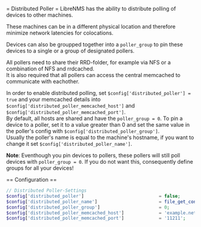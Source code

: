 = Distributed Poller =
LibreNMS has the ability to distribute polling of devices to other machines.

These machines can be in a different physical location and therefore minimize network latencies for colocations.

Devices can also be groupped together into a `poller_group` to pin these devices to a single or a group of designated pollers.

All pollers need to share their RRD-folder, for example via NFS or a combination of NFS and rrdcached.  
It is also required that all pollers can access the central memcached to communicate with eachother.

In order to enable distributed polling, set `$config['distributed_poller'] = true` and your memcached details into `$config['distributed_poller_memcached_host']` and `$config['distributed_poller_memcached_port']`.  
By default, all hosts are shared and have the `poller_group = 0`. To pin a device to a poller, set it to a value greater than 0 and set the same value in the poller's config with `$config['distributed_poller_group']`.  
Usually the poller's name is equal to the machine's hostname, if you want to change it set `$config['distributed_poller_name']`.

__Note__: Eventhough you pin devices to pollers, these pollers will still poll devices with `poller_group = 0`. If you do not want this, consequently define groups for all your devices!

== Configuration ==
```php
// Distributed Poller-Settings
$config['distributed_poller']                            = false;
$config['distributed_poller_name']                       = file_get_contents('/proc/sys/kernel/hostname');
$config['distributed_poller_group']                      = 0;
$config['distributed_poller_memcached_host']             = 'example.net';
$config['distributed_poller_memcached_port']             = '11211';
```
